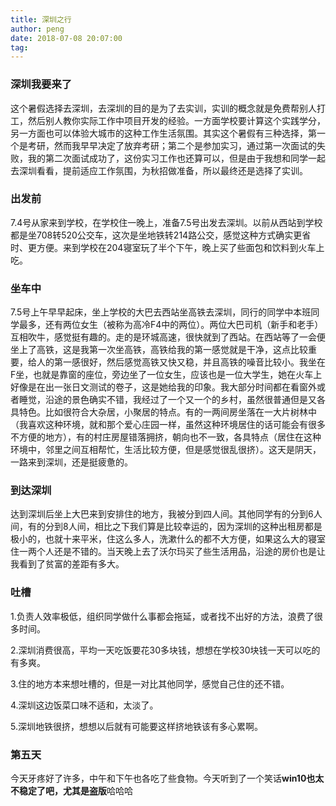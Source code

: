 ```yaml
---
title: 深圳之行
author: peng
date: 2018-07-08 20:07:00
tag:
---
```


### 深圳我要来了

这个暑假选择去深圳，去深圳的目的是为了去实训，实训的概念就是免费帮别人打工，然后别人教你实际工作中项目开发的经验。一方面学校要计算这个实践学分，另一方面也可以体验大城市的这种工作生活氛围。其实这个暑假有三种选择，第一个是考研，然而我早早决定了放弃考研；第二个是参加实习，通过第一次面试的失败，我的第二次面试成功了，这份实习工作也还算可以，但是由于我想和同学一起去深圳看看，提前适应工作氛围，为秋招做准备，所以最终还是选择了实训。

### 出发前

7.4号从家来到学校，在学校住一晚上，准备7.5号出发去深圳。以前从西站到学校都是坐708转520公交车，这次是坐地铁转214路公交，感觉这种方式确实更省时、更方便。来到学校在204寝室玩了半个下午，晚上买了些面包和饮料到火车上吃。

### 坐车中

7.5号上午早早起床，坐上学校的大巴去西站坐高铁去深圳，同行的同学中本班同学最多，还有两位女生（被称为高冷F4中的两位）。两位大巴司机（新手和老手）互相吹牛，感觉挺有趣的。走的是环城高速，很快就到了西站。在西站等了一会便坐上了高铁，这是我第一次坐高铁，高铁给我的第一感觉就是干净，这点比较重要，给人的第一感很好，然后感觉高铁又快又稳，并且高铁的噪音比较小。我坐在F坐，也就是靠窗的座位，旁边坐了一位女生，应该也是一位大学生，她在火车上好像是在出一张日文测试的卷子，这是她给我的印象。我大部分时间都在看窗外或者睡觉，沿途的景色确实不错，我经过了一个又一个的乡村，虽然很普通但是又各具特色。比如很符合大杂居，小聚居的特点。有的一两间房坐落在一大片树林中（我喜欢这种环境，就和那个爱心庄园一样，虽然这种环境居住的话可能会有很多不方便的地方），有的村庄房屋错落拥挤，朝向也不一致，各具特点（居住在这种环境中，邻里之间互相帮忙，生活比较方便，但是感觉很乱很挤）。这天是阴天，一路来到深圳，还是挺疲惫的。

### 到达深圳

达到深圳后坐上大巴来到安排住的地方，我被分到四人间。其他同学有的分到6人间，有的分到8人间，相比之下我们算是比较幸运的，因为深圳的这种出租房都是极小的，也就十来平米，住这么多人，洗漱什么的都不大方便，如果这么大的寝室住一两个人还是不错的。当天晚上去了沃尔玛买了些生活用品，沿途的房价也是让我看到了贫富的差距有多大。

### 吐槽

1.负责人效率极低，组织同学做什么事都会拖延，或者找不出好的方法，浪费了很多时间。

2.深圳消费很高，平均一天吃饭要花30多块钱，想想在学校30块钱一天可以吃的有多爽。

3.住的地方本来想吐槽的，但是一对比其他同学，感觉自己住的还不错。

4.深圳这边饭菜口味不适和，太淡了。

5.深圳地铁很挤，想想以后就有可能要这样挤地铁该有多心累啊。

### 第五天
今天牙疼好了许多，中午和下午也各吃了些食物。今天听到了一个笑话**win10也太不稳定了吧，尤其是盗版**哈哈哈